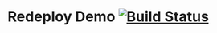 # Redeploy Demo [![Build Status](http://146.148.41.47:8080/buildStatus/icon?job=redeploydemo)](http://146.148.41.47:8080/job/redeploydemo)
  
 
